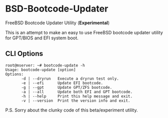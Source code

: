 # BSD-Bootcode-Updater

 FreeBSD Bootcode Updater Utility (**Experimental**)
 
 This is an attempt to make an easy to use FreeBSD bootcode updater utility for GPT/BIOS and EFI system boot.
 
 
 ## CLI Options
 
 ```
 root@mserver: ~# bootcode-update -h
Usage: bootcode-update [option]
Options:
        -d | --dryrun   Execute a dryrun test only.
        -e | --efi      Update EFI bootcode.
        -g | --gpt      Update GPT/ZFS bootcode.
        -a | --all      Update both EFI and GPT bootcode.
        -h | --help     Print this help message and exit.
        -v | --version  Print the version info and exit.

 ```

 P.S. Sorry about the clunky code of this beta/experiment utility.
